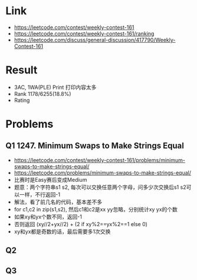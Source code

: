 # Link
- https://leetcode.com/contest/weekly-contest-161
- https://leetcode.com/contest/weekly-contest-161/ranking
- https://leetcode.com/discuss/general-discussion/417790/Weekly-Contest-161

# Result
- 3AC, 1WA(PLE) Print 打印内容太多
- Rank 1178/6255(18.8%)
- Rating

# Problems
## Q1 1247. Minimum Swaps to Make Strings Equal
- https://leetcode.com/contest/weekly-contest-161/problems/minimum-swaps-to-make-strings-equal/
- https://leetcode.com/problems/minimum-swaps-to-make-strings-equal/
- 比赛时是Easy赛后变成Medium
- 题意：两个字符串s1 s2, 每次可以交换任意两个字母，问多少次交换后s1 s2可以一样，不行返回-1
- 解法，看了前几名的代码，基本差不多
- for c1,c2 in zip(s1,s2), 然后c1和c2是xx yy忽略，分别统计xy yx的个数
- 如果xy和yx个数不同，返回-1
- 否则返回 (xy//2+yx//2) + (2 if xy%2==yx%2==1 else 0)
- xy和yx都是奇数的话，最后需要多1次交换

## Q2

## Q3